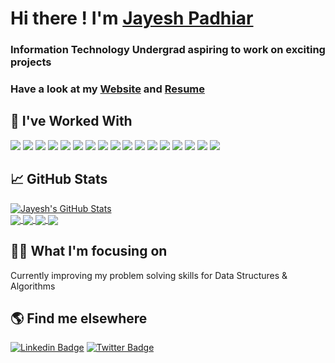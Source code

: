 # Hi there ! I'm [Jayesh Padhiar](https://jayeshpadhiar.github.io)
### Information Technology Undergrad aspiring to work on exciting projects
### Have a look at my [Website](https://jayeshpadhiar.github.io) and [Resume](https://drive.google.com/drive/u/0/folders/1ASh-IdH5VJdR14mYo06P-oqw0ofOIRbm)

## 🔧 I've Worked With
![](https://img.shields.io/badge/Python-14354C?style=for-the-badge&logo=python&logoColor=white)
![](https://img.shields.io/badge/JavaScript-F7DF1E?style=for-the-badge&logo=javascript&logoColor=black)
![](https://img.shields.io/badge/C-00599C?style=for-the-badge&logo=c&logoColor=white)
![](https://img.shields.io/badge/C%2B%2B-00599C?style=for-the-badge&logo=c%2B%2B&logoColor=white)
![](https://img.shields.io/badge/Java-ED8B00?style=for-the-badge&logo=java&logoColor=white)
![](https://img.shields.io/badge/TypeScript-007ACC?style=for-the-badge&logo=typescript&logoColor=white)
![](https://img.shields.io/badge/AngularJS-E23237?style=for-the-badge&logo=angularjs&logoColor=white)
![](https://img.shields.io/badge/React-20232A?style=for-the-badge&logo=react&logoColor=61DAFB)
![](https://img.shields.io/badge/Material--UI-0081CB?style=for-the-badge&logo=material-ui&logoColor=white)
![](https://img.shields.io/badge/Bootstrap-563D7C?style=for-the-badge&logo=bootstrap&logoColor=white)
![](https://img.shields.io/badge/MySQL-00000F?style=for-the-badge&logo=mysql&logoColor=white)
![](https://img.shields.io/badge/MongoDB-4EA94B?style=for-the-badge&logo=mongodb&logoColor=white)
![](https://img.shields.io/badge/Git-F05032?style=for-the-badge&logo=git&logoColor=white)
![](https://img.shields.io/badge/Postman-FF6C37?style=for-the-badge&logo=Postman&logoColor=white)
![](https://img.shields.io/badge/Visual_Studio_Code-0078D4?style=for-the-badge&logo=visual%20studio%20code&logoColor=white)
![](https://img.shields.io/badge/Linux-FCC624?style=for-the-badge&logo=linux&logoColor=black)
![](https://img.shields.io/badge/Ubuntu-E95420?style=for-the-badge&logo=ubuntu&logoColor=white)
<br/>

## &#x1f4c8; GitHub Stats

<a href="https://github.com/JayeshPadhiar/JayeshPadhiar">
  <img align="center" src="https://github-readme-stats.vercel.app/api?username=JayeshPadhiar&show_icons=true&count_private=true&title_color=ffffff&text_color=c9cacc&icon_color=2bbc8a&bg_color=1d1f21" alt="Jayesh's GitHub Stats" />
</a>

<br/>

<a href="https://github.com/Yashdew/Assessor">
  <img align="center" src="https://github-readme-stats.vercel.app/api/pin/?username=Yashdew&repo=Assessor&title_color=ffffff&text_color=c9cacc&icon_color=2bbc8a&bg_color=1d1f21" />
</a>

<a href="https://github.com/JayeshPadhiar/CowinVaccineScheduler">
  <img align="center" src="https://github-readme-stats.vercel.app/api/pin/?username=JayeshPadhiar&repo=CowinVaccineScheduler&title_color=ffffff&text_color=c9cacc&icon_color=2bbc8a&bg_color=1d1f21" />
</a>

<a href="https://github.com/JayeshPadhiar/Freelance">
  <img align="center" src="https://github-readme-stats.vercel.app/api/pin/?username=JayeshPadhiar&repo=Freelance&title_color=ffffff&text_color=c9cacc&icon_color=2bbc8a&bg_color=1d1f21" />
</a>

<a href="https://github.com/JayeshPadhiar/CustomerPortal">
  <img align="center" src="https://github-readme-stats.vercel.app/api/pin/?username=JayeshPadhiar&repo=CustomerPortal&title_color=ffffff&text_color=c9cacc&icon_color=2bbc8a&bg_color=1d1f21" />
</a>

## 👨‍💻 What I'm focusing on

Currently improving my problem solving skills for Data Structures & Algorithms<br/>

## 🌎 Find me elsewhere

[![Linkedin Badge](https://img.shields.io/badge/LinkedIn-0077B5?style=for-the-badge&logo=linkedin&logoColor=white&link=https://www.linkedin.com/in/jayeshpadhiar/)](https://www.linkedin.com/in/jayeshpadhiar/)
[![Twitter Badge](https://img.shields.io/badge/Twitter-1DA1F2?style=for-the-badge&logo=twitter&logoColor=white&link=https://twitter.com/JayeshPadhiar)](https://twitter.com/JayeshPadhiar)

